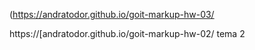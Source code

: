 (https://andratodor.github.io/goit-markup-hw-03/

https://[andratodor.github.io/goit-markup-hw-02/   tema 2
